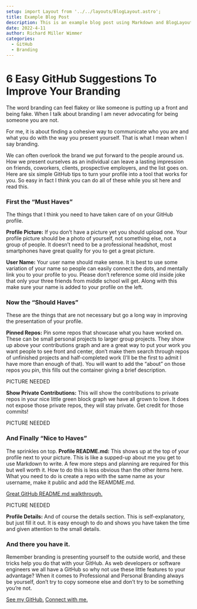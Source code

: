 ```yaml
---
setup: import Layout from '../../layouts/BlogLayout.astro';
title: Example Blog Post
description: This is an example blog post using Markdown and BlogLayout.
date: 2022-4-11
author: Richard Miller Wimmer
categories:
  - GitHub
  - Branding
---
```


# 6 Easy GitHub Suggestions To Improve Your Branding

The word branding can feel flakey or like someone is putting up a front and being fake. When I talk about branding I am never advocating for being someone you are not.

For me, it is about finding a cohesive way to communicate who you are and what you do with the way you present yourself. That is what I mean when I say branding.

We can often overlook the brand we put forward to the people around us. How we present ourselves as an individual can leave a lasting impression on friends, coworkers, clients, prospective employers, and the list goes on.
Here are six simple GitHub tips to turn your profile into a tool that works for you. So easy in fact I think you can do all of these while you sit here and read this.

### First the “Must Haves”

The things that I think you need to have taken care of on your GitHub profile.

**Profile Picture:** If you don’t have a picture yet you should upload one. Your profile picture should be a photo of yourself, not something else, not a group of people. It doesn’t need to be a professional headshot, most smartphones have great quality for you to get a great picture.

**User Name:** Your user name should make sense. It is best to use some variation of your name so people can easily connect the dots, and mentally link you to your profile to you. Please don’t reference some old inside joke that only your three friends from middle school will get. Along with this make sure your name is added to your profile on the left.

### Now the “Should Haves”

These are the things that are not necessary but go a long way in improving the presentation of your profile.

**Pinned Repos:** Pin some repos that showcase what you have worked on. These can be small personal projects to larger group projects. They show up above your contributions graph and are a great way to put your work you want people to see front and center, don’t make them search through repos of unfinished projects and half-completed work (I’ll be the first to admit I have more than enough of that). You will want to add the “about” on those repos you pin, this fills out the container giving a brief description.

PICTURE NEEDED

**Show Private Contributions:** This will show the contributions to private repos in your nice little green block graph we have all grown to love. It does not expose those private repos, they will stay private. Get credit for those commits!

PICTURE NEEDED

### And Finally “Nice to Haves”

The sprinkles on top.
**Profile README.md:** This shows up at the top of your profile next to your picture. This is like a supped-up about me you get to use Markdown to write. A few more steps and planning are required for this but well worth it. How to do this is less obvious than the other items here. What you need to do is create a repo with the same name as your username, make it public and add the REAMDME.md.

[Great GitHub README.md walkthrough.](https://dev.to/github/how-to-create-a-github-profile-readme-jha)

PICTURE NEEDED

**Profile Details:** And of course the details section. This is self-explanatory, but just fill it out. It is easy enough to do and shows you have taken the time and given attention to the small details.

### And there you have it.

Remember branding is presenting yourself to the outside world, and these tricks help you do that with your GitHub. As web developers or software engineers we all have a GitHub so why not use these little features to your advantage?
When it comes to Professional and Personal Branding always be yourself, don’t try to copy someone else and don’t try to be something you’re not.

[See my GitHub.](https://github.com/RichardMillerWimmer)
[Connect with me.](https://www.linkedin.com/in/richard-miller-wimmer/)
